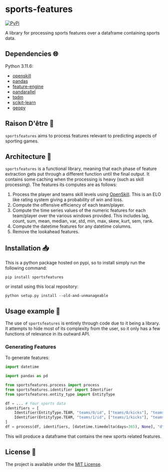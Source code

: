 # sports-features

<a href="https://pypi.org/project/sportsfeatures/">
    <img alt="PyPi" src="https://img.shields.io/pypi/v/sportsfeatures">
</a>

A library for processing sports features over a dataframe containing sports data.

## Dependencies :globe_with_meridians:

Python 3.11.6:

- [openskill](https://openskill.me/en/latest/index.html)
- [pandas](https://pandas.pydata.org/)
- [feature-engine](https://feature-engine.trainindata.com/en/latest/)
- [pandarallel](https://nalepae.github.io/pandarallel/)
- [tqdm](https://github.com/tqdm/tqdm)
- [scikit-learn](https://scikit-learn.org/)
- [geopy](https://geopy.readthedocs.io/en/stable/)

## Raison D'être :thought_balloon:

`sportsfeatures` aims to process features relevant to predicting aspects of sporting games.

## Architecture :triangular_ruler:

`sportsfeatures` is a functional library, meaning that each phase of feature extraction gets put through a different function until the final output. It contains some caching when the processing is heavy (such as skill processing). The features its computes are as follows:

1. Process the player and teams skill levels using [OpenSkill](https://openskill.me/en/latest/index.html). This is an ELO like rating system giving a probability of win and loss.
2. Compute the offensive efficiency of each team/player.
3. Compute the time series values of the numeric features for each team/player over the various windows provided. This includes lag, count, sum, mean, median, var, std, min, max, skew, kurt, sem, rank.
4. Compute the datetime features for any datetime columns.
5. Remove the lookahead features.

## Installation :inbox_tray:

This is a python package hosted on pypi, so to install simply run the following command:

`pip install sportsfeatures`

or install using this local repository:

`python setup.py install --old-and-unmanageable`

## Usage example :eyes:

The use of `sportsfeatures` is entirely through code due to it being a library. It attempts to hide most of its complexity from the user, so it only has a few functions of relevance in its outward API.

### Generating Features

To generate features:

```python
import datetime

import pandas as pd

from sportsfeatures.process import process
from sportsfeatures.identifier import Identifier
from sportsfeatures.entity_type import EntityType

df = ... # Your sports data
identifiers = [
    Identifier(EntityType.TEAM, "teams/0/id", ["teams/0/kicks"], "teams/0"),
    Identifier(EntityType.TEAM, "teams/1/id", ["teams/1/kicks"], "teams/1"),
]
df = process(df, identifiers, [datetime.timedelta(days=365), None], "dt")
```

This will produce a dataframe that contains the new sports related features.

## License :memo:

The project is available under the [MIT License](LICENSE).
